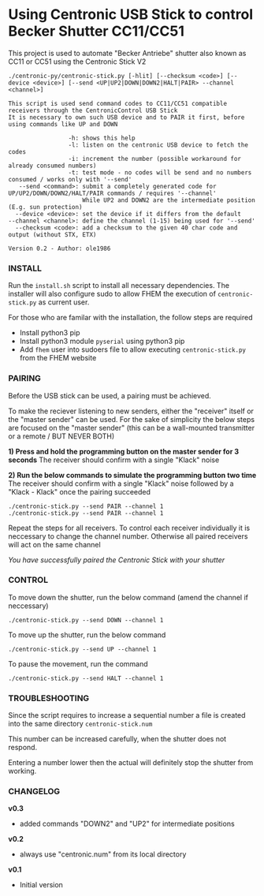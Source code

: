 # Using Centronic USB Stick to control Becker Shutter CC11/CC51

This project is used to automate "Becker Antriebe" shutter also known as CC11 or CC51 using the Centronic Stick V2

```
./centronic-py/centronic-stick.py [-hlit] [--checksum <code>] [--device <device>] [--send <UP|UP2|DOWN|DOWN2|HALT|PAIR> --channel <channel>]

This script is used send command codes to CC11/CC51 compatible receivers through the CentronicControl USB Stick
It is necessary to own such USB device and to PAIR it first, before using commands like UP and DOWN

                 -h: shows this help
                 -l: listen on the centronic USB device to fetch the codes
                 -i: increment the number (possible workaround for already consumed numbers)
                 -t: test mode - no codes will be send and no numbers consumed / works only with '--send'
   --send <command>: submit a completely generated code for UP/UP2/DOWN/DOWN2/HALT/PAIR commands / requires '--channel'
                     While UP2 and DOWN2 are the intermediate position (E.g. sun protection)
  --device <device>: set the device if it differs from the default
--channel <channel>: define the channel (1-15) being used for '--send'
  --checksum <code>: add a checksum to the given 40 char code and output (without STX, ETX)

Version 0.2 - Author: ole1986
```

### INSTALL

Run the `install.sh` script to install all necessary dependencies.
The installer will also configure sudo to allow FHEM the execution of `centronic-stick.py` as current user.

For those who are familar with the installation, the follow steps are required

* Install python3 pip
* Install python3 module `pyserial` using python3 pip
* Add `fhem` user into sudoers file to allow executing `centronic-stick.py` from the FHEM website

### PAIRING

Before the USB stick can be used, a pairing must be achieved.

To make the reciever listening to new senders, either the "receiver" itself or the "master sender" can be used. For the sake of simplicity the below steps are focused on the "master sender" (this can be a wall-mounted transmitter or a remote / BUT NEVER BOTH)

**1) Press and hold the programming button on the master sender for 3 seconds**
The receiver should confirm with a single "Klack" noise

**2) Run the below commands to simulate the programming button two time**
The receiver should confirm with a single "Klack" noise followed by a "Klack - Klack" once the pairing succeeded

```
./centronic-stick.py --send PAIR --channel 1
./centronic-stick.py --send PAIR --channel 1
```

Repeat the steps for all receivers.
To control each receiver individually it is neccessary to change the channel number. Otherwise all paired receivers will act on the same channel

*You have successfully paired the Centronic Stick with your shutter*

### CONTROL

To move down the shutter, run the below command (amend the channel if neccessary)

```
./centronic-stick.py --send DOWN --channel 1
```

To move up the shutter, run the below command

```
./centronic-stick.py --send UP --channel 1
```

To pause the movement, run the command

```
./centronic-stick.py --send HALT --channel 1
```

### TROUBLESHOOTING

Since the script requires to increase a sequential number a file is created into the same directory `centronic-stick.num`

This number can be increased carefully, when the shutter does not respond. 

Entering a number lower then the actual will definitely stop the shutter from working.


### CHANGELOG

**v0.3**

- added commands "DOWN2" and "UP2" for intermediate positions

**v0.2**

- always use "centronic.num" from its local directory

**v0.1**

- Initial version